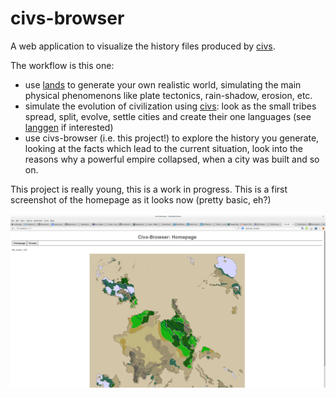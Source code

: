 civs-browser
============

A web application to visualize the history files produced by [civs](https://github.com/ftomassetti/civs/).

The workflow is this one:
* use [lands](https://github.com/ftomassetti/lands) to generate your own realistic world, simulating the main physical phenomenons like plate tectonics, rain-shadow, erosion, etc.
* simulate the evolution of civilization using [civs](https://github.com/ftomassetti/civs/): look as the small tribes spread, split, evolve, settle cities and create their one languages (see [langgen](https://github.com/ftomassetti/langgen/) if interested)
* use civs-browser (i.e. this project!) to explore the history you generate, looking at the facts which lead to the current situation, look into the reasons why a powerful empire collapsed, when a city was built and so on.

This project is really young, this is a work in progress. This is a first screenshot of the homepage as it looks now (pretty basic, eh?)

![A screenshot of the homepage](/screenshots/homepage.png)
